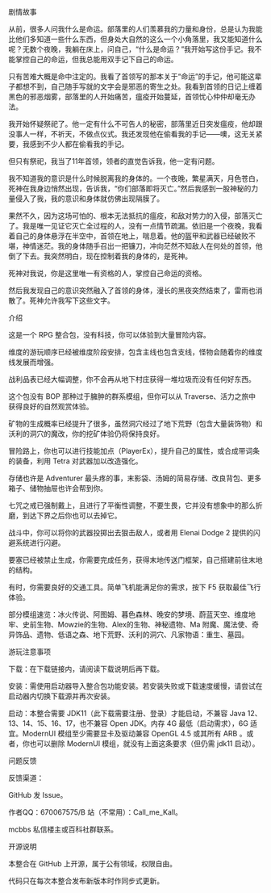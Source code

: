 剧情故事

从前，很多人问我什么是命运。部落里的人们羡慕我的力量和身份，总是认为我能比他们多知道一些什么东西，但身处大自然的这么一个小角落里，我又能知道什么呢？无数个夜晚，我躺在床上，问自己，“什么是命运？”我开始写这份手记。我不能掌控自己的命运，但我总能用双手记下自己的命运。

只有苦难大概是命中注定的。我看了首领写的那本关于“命运”的手记，他可能这辈子都想不到，自己随手写就的文字会是邪恶的寄生之处。我看到首领的日记上缠着黑色的邪恶烟雾，部落里的人开始痛苦，瘟疫开始蔓延，首领忧心仲仲却毫无办法。

我开始怀疑祭祀了。他一定有什么不可告人的秘密，部落里近日突发瘟疫，他却跟没事人一样，不祈天，不做点仪式。我还发现他在偷看我的手记——噢，这无关紧要，我感到不少人都在偷看我的手记。

但只有祭祀，我当了11年首领，领者的直觉告诉我，他一定有问题。

我不知道我的意识是什么时候脱离我的身体的。一个夜晚，繁星满天，月色苍白，死神在我身边悄然出现，告诉我，“你们部落即将灭亡。”然后我感到一股神秘的力量侵入了我，我的意识和身体就仿佛出现隔膜了。

果然不久，因为这场可怕的、根本无法抵抗的瘟疫，和敌对势力的入侵，部落灭亡了。我是唯一见证它灭亡全过程的人，没有一点情节疏漏。依旧是一个夜晚，我看着自己的身体悬浮在半空中，首领在地上，喘息着。他的盔甲和武器已经破败不堪，神情迷茫。我的身体随手召出一把镰刀，冲向茫然不知敌人在何处的首领，他倒了下去。我突然明白，现在控制着我的身体的，是死神。

死神对我说，你是这里唯一有资格的人，掌控自己命运的资格。

然后我发现自己的意识突然融入了首领的身体，漫长的黑夜突然结束了，雷雨也消散了。死神允许我写下这些文字。

介绍

这是一个 RPG 整合包，没有科技，你可以体验到大量冒险内容。

维度的游玩顺序已经被维度阶段安排，包含主线也包含支线，怪物会随着你的维度线发展而增强。

战利品表已经大幅调整，你不会再从地下村庄获得一堆垃圾而没有任何好东西。

这个包没有 BOP 那种过于臃肿的群系模组，但你可以从 Traverse、活力之旅中获得良好的自然观赏体验。

矿物的生成概率已经提升了很多，虽然洞穴经过了地下荒野（包含大量装饰物）和沃利的洞穴的魔改，你的挖矿体验仍将保持良好。

冒险路上，你也可以进行技能加点（PlayerEx），提升自己的属性，或合成带词条的装备，利用 Tetra 对武器加以改造强化。

存储也许是 Adventurer 最头疼的事，末影袋、汤姆的简易存储、改良背包、更多箱子、储物抽屉也许会帮到你。

七咒之戒已强制戴上，且进行了平衡性调整，不要生畏，它并没有想象中的那么折磨，到达下界之后你也可以去掉它。

战斗中，你可以将你的武器投掷出去狠击敌人，或者用 Elenai Dodge 2 提供的闪避系统进行闪避。

要塞已经被禁止生成，你需要完成任务，获得末地传送门框架，自己搭建前往末地的结构。

有时，你需要良好的交通工具。简单飞机能满足你的需求，按下 F5 获取最佳飞行体验。

部分模组速览：冰火传说、阿图姆、暮色森林、晚安的梦境、蔚蓝天空、维度地牢、史前生物、Mowzie的生物、Alex的生物、神秘遗物、Ma 附魔、魔法使、奇异饰品、遗物、低语之森、地下荒野、沃利的洞穴、凡家物语：重生、墓园。

游玩注意事项

下载：在下载链接内，请阅读下载说明后再下载。

安装：需使用启动器导入整合包功能安装。若安装失败或下载速度缓慢，请尝试在启动器内切换下载源并再次安装。

启动：本整合需要 JDK11（此下载需要注册、登录）才能启动，不兼容 Java 12、13、14、15、16、17，也不兼容 Open JDK。内存 4G 最低（启动需求），6G 适宜。ModernUI 模组至少需要显卡及驱动兼容 OpenGL 4.5 或其所有 ARB 。或者，你也可以删除 ModernUI 模组，就没有上面这条要求（但仍需 jdk11 启动）。

问题反馈

反馈渠道：

GitHub 发 Issue。

作者QQ：670067575/B 站（不常用）：Call_me_Kall。

mcbbs 私信楼主或百科社群联系。

开源说明

本整合在 GitHub 上开源，属于公有领域，权限自由。

代码只在每次本整合发布新版本时作同步式更新。
